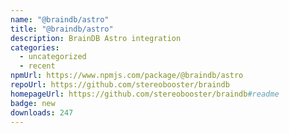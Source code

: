 ```yaml
---
name: "@braindb/astro"
title: "@braindb/astro"
description: BrainDB Astro integration
categories:
  - uncategorized
  - recent
npmUrl: https://www.npmjs.com/package/@braindb/astro
repoUrl: https://github.com/stereobooster/braindb
homepageUrl: https://github.com/stereobooster/braindb#readme
badge: new
downloads: 247
---
```

